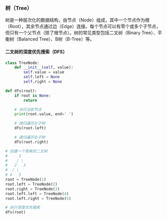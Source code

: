 ### 树（Tree）

树是一种层次化的数据结构，由节点（Node）组成，其中一个节点作为根（Root），其余节点通过边（Edge）连接。每个节点可以有零个或多个子节点，但只有一个父节点（除了根节点）。树的常见类型包括二叉树（Binary Tree）、平衡树（Balanced Tree）、B树（B-Tree）等。

#### 二叉树的深度优先搜索（DFS）

```python
class TreeNode:
    def __init__(self, value):
        self.value = value
        self.left = None
        self.right = None

def dfs(root):
    if root is None:
        return

    # 访问当前节点
    print(root.value, end=' ')

    # 递归遍历左子树
    dfs(root.left)

    # 递归遍历右子树
    dfs(root.right)

# 创建一个简单的二叉树
#     1
#    / \
#   2   3
#  / \
# 4   5
root = TreeNode(1)
root.left = TreeNode(2)
root.right = TreeNode(3)
root.left.left = TreeNode(4)
root.left.right = TreeNode(5)

# 执行深度优先搜索
dfs(root)
```